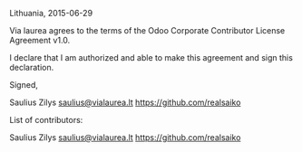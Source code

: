 Lithuania, 2015-06-29

Via laurea agrees to the terms of the Odoo Corporate Contributor License Agreement v1.0.

I declare that I am authorized and able to make this agreement and sign this declaration.

Signed,

Saulius Zilys saulius@vialaurea.lt https://github.com/realsaiko

List of contributors:

Saulius Zilys saulius@vialaurea.lt https://github.com/realsaiko
